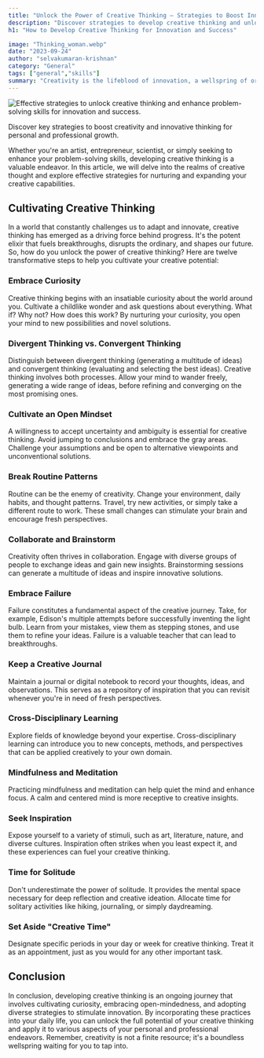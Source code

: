 ```yaml
---
title: "Unlock the Power of Creative Thinking – Strategies to Boost Innovation"
description: "Discover strategies to develop creative thinking and unlock innovation. Learn practical techniques to enhance creativity, problem-solving, and original idea generation."
h1: "How to Develop Creative Thinking for Innovation and Success"

image: "Thinking_woman.webp"
date: "2023-09-24"
author: "selvakumaran-krishnan"
category: "General"
tags: ["general","skills"]
summary: "Creativity is the lifeblood of innovation, a wellspring of original ideas, and the spark that drives progress in various aspects of life."
---
```


![Effective strategies to unlock creative thinking and enhance problem-solving skills for innovation and success.](/assets/images/blog/Thinking_woman.webp "Unlocking the Power of Creative Thinking: Strategies to Develop Creative Thinking")[](https://commons.wikimedia.org/wiki/File:Thinking_woman.webp)

Discover key strategies to boost creativity and innovative thinking for personal and professional growth.

Whether you're an artist, entrepreneur, scientist, or simply seeking to enhance your problem-solving skills, developing creative thinking is a valuable endeavor. In this article, we will delve into the realms of creative thought and explore effective strategies for nurturing and expanding your creative capabilities.

Cultivating Creative Thinking
-----------------------------

In a world that constantly challenges us to adapt and innovate, creative thinking has emerged as a driving force behind progress. It's the potent elixir that fuels breakthroughs, disrupts the ordinary, and shapes our future. So, how do you unlock the power of creative thinking? Here are twelve transformative steps to help you cultivate your creative potential:

### Embrace Curiosity

Creative thinking begins with an insatiable curiosity about the world around you. Cultivate a childlike wonder and ask questions about everything. What if? Why not? How does this work? By nurturing your curiosity, you open your mind to new possibilities and novel solutions.

### Divergent Thinking vs. Convergent Thinking

Distinguish between divergent thinking (generating a multitude of ideas) and convergent thinking (evaluating and selecting the best ideas). Creative thinking involves both processes. Allow your mind to wander freely, generating a wide range of ideas, before refining and converging on the most promising ones.

### Cultivate an Open Mindset

A willingness to accept uncertainty and ambiguity is essential for creative thinking. Avoid jumping to conclusions and embrace the gray areas. Challenge your assumptions and be open to alternative viewpoints and unconventional solutions.

### Break Routine Patterns

Routine can be the enemy of creativity. Change your environment, daily habits, and thought patterns. Travel, try new activities, or simply take a different route to work. These small changes can stimulate your brain and encourage fresh perspectives.

### Collaborate and Brainstorm

Creativity often thrives in collaboration. Engage with diverse groups of people to exchange ideas and gain new insights. Brainstorming sessions can generate a multitude of ideas and inspire innovative solutions.

### Embrace Failure

Failure constitutes a fundamental aspect of the creative journey. Take, for example, Edison's multiple attempts before successfully inventing the light bulb. Learn from your mistakes, view them as stepping stones, and use them to refine your ideas. Failure is a valuable teacher that can lead to breakthroughs.

### Keep a Creative Journal

Maintain a journal or digital notebook to record your thoughts, ideas, and observations. This serves as a repository of inspiration that you can revisit whenever you're in need of fresh perspectives.

### Cross-Disciplinary Learning

Explore fields of knowledge beyond your expertise. Cross-disciplinary learning can introduce you to new concepts, methods, and perspectives that can be applied creatively to your own domain.

### Mindfulness and Meditation

Practicing mindfulness and meditation can help quiet the mind and enhance focus. A calm and centered mind is more receptive to creative insights.

### Seek Inspiration

Expose yourself to a variety of stimuli, such as art, literature, nature, and diverse cultures. Inspiration often strikes when you least expect it, and these experiences can fuel your creative thinking.

### Time for Solitude

Don't underestimate the power of solitude. It provides the mental space necessary for deep reflection and creative ideation. Allocate time for solitary activities like hiking, journaling, or simply daydreaming.

### Set Aside "Creative Time"

Designate specific periods in your day or week for creative thinking. Treat it as an appointment, just as you would for any other important task.

Conclusion
----------

In conclusion, developing creative thinking is an ongoing journey that involves cultivating curiosity, embracing open-mindedness, and adopting diverse strategies to stimulate innovation. By incorporating these practices into your daily life, you can unlock the full potential of your creative thinking and apply it to various aspects of your personal and professional endeavors. Remember, creativity is not a finite resource; it's a boundless wellspring waiting for you to tap into.